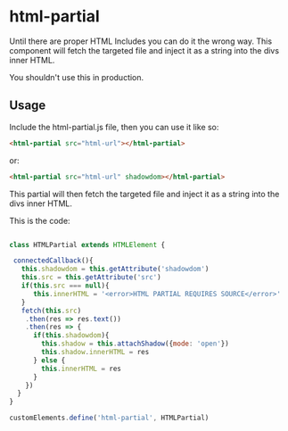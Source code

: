 # html-partial

Until there are proper HTML Includes you can do it the wrong way.  This component will fetch the targeted file and inject it as a string into the divs inner HTML.

You shouldn't use this in production. 

## Usage

Include the html-partial.js file, then you can use it like so: 

```html
<html-partial src="html-url"></html-partial>
```
or: 

```html
<html-partial src="html-url" shadowdom></html-partial>
```
This partial will then fetch the targeted file and inject it as a string into the divs inner HTML. 


This is the code:
```javascript

class HTMLPartial extends HTMLElement {

 connectedCallback(){
   this.shadowdom = this.getAttribute('shadowdom')
   this.src = this.getAttribute('src')
   if(this.src === null){
      this.innerHTML = '<error>HTML PARTIAL REQUIRES SOURCE</error>'
   }
   fetch(this.src)
    .then(res => res.text())
    .then(res => {
      if(this.shadowdom){
        this.shadow = this.attachShadow({mode: 'open'})
        this.shadow.innerHTML = res
      } else {
        this.innerHTML = res
      }
    })
  }
}

customElements.define('html-partial', HTMLPartial)
```
